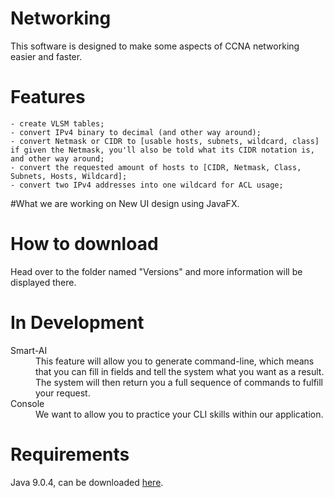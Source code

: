 # Networking
This software is designed to make some aspects of CCNA networking easier and faster.

# Features
	- create VLSM tables;
	- convert IPv4 binary to decimal (and other way around);
	- convert Netmask or CIDR to [usable hosts, subnets, wildcard, class] if given the Netmask, you'll also be told what its CIDR notation is, and other way around;
	- convert the requested amount of hosts to [CIDR, Netmask, Class, Subnets, Hosts, Wildcard];
	- convert two IPv4 addresses into one wildcard for ACL usage;
	
#What we are working on
New UI design using JavaFX.

# How to download
Head over to the folder named "Versions" and more information will be displayed there.

# In Development
<dl>
	<dt>Smart-AI</dt>
	<dd>This feature will allow you to generate command-line, which means that you can fill in fields and tell the system what you want as a result. The system will then return you a full sequence of commands to fulfill your request.</dd>
	<dt>Console</dt>
	<dd>We want to allow you to practice your CLI skills within our application.</dd>
</dl>

# Requirements
Java 9.0.4, can be downloaded [here](http://www.oracle.com/technetwork/java/javase/downloads/jre9-downloads-3848532.html).